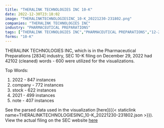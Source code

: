 ```yaml
---
title: "THERALINK TECHNOLOGIES INC 10-K"
date: 2022-12-30T23:18:02
image: "THERALINKTECHNOLOGIESINC_10-K_20221230-231802.png"
companies: "THERALINK TECHNOLOGIES INC"
industry: "PHARMACEUTICAL PREPARATIONS"
tags: ["THERALINK TECHNOLOGIES INC","PHARMACEUTICAL PREPARATIONS","12-29-2022","10-K"]
forms: "10-K"
---
```

THERALINK TECHNOLOGIES INC, which is in the Pharmaceutical Preparations [2834] industry, SEC 10-K filing on December 29, 2022 had 42102 (cleaned) words - 600 were utilized for the visualizations.

Top Words:
1. 2022 - 847 instances
2. company - 772 instances
3. stock - 622 instances
4. 2021 - 499 instances
5. note - 407 instances


See the parsed data used in the visualization [here]({{< staticlink name=THERALINKTECHNOLOGIESINC_10-K_20221230-231802.json >}}).  
View the actual filing on the SEC website [here](https://www.sec.gov/Archives/edgar/data/1362703/0001493152-22-036824.txt)